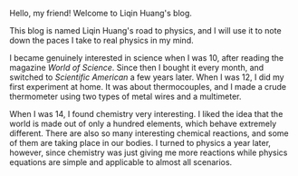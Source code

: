 Hello, my friend! Welcome to Liqin Huang's blog.

This blog is named Liqin Huang's road to physics, and I will use it to note down the paces I take to real physics in my mind.

I became genuinely interested in science when I was 10, after reading the magazine *World of Science*. Since then I bought it every month, and switched to *Scientific American* a few years later. When I was 12, I did my first experiment at home. It was about thermocouples, and I made a crude thermometer using two types of metal wires and a multimeter.

When I was 14, I found chemistry very interesting. I liked the idea that the world is made out of only a hundred elements, which behave extremely different. There are also so many interesting chemical reactions, and some of them are taking place in our bodies. I turned to physics a year later, however, since chemistry was just giving me more reactions while physics equations are simple and applicable to almost all scenarios.
